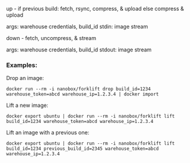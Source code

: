 up -
if previous build:
fetch, rsync, compress, & upload
else
compress & upload

args: warehouse credentials, build_id
stdin: image stream

down -
fetch, uncompress, & stream

args: warehouse credentials, build_id
stdout: image stream

### Examples: ###

Drop an image:

```
docker run --rm -i nanobox/forklift drop build_id=1234 warehouse_token=abcd warehouse_ip=1.2.3.4 | docker import
```

Lift a new image:

```
docker export ubuntu | docker run --rm -i nanobox/forklift lift build_id=1234 warehouse_token=abcd warehouse_ip=1.2.3.4
```

Lift an image with a previous one:

```
docker export ubuntu | docker run --rm -i nanobox/forklift lift build_id=1234 previous_build_id=2345 warehouse_token=abcd warehouse_ip=1.2.3.4
```
